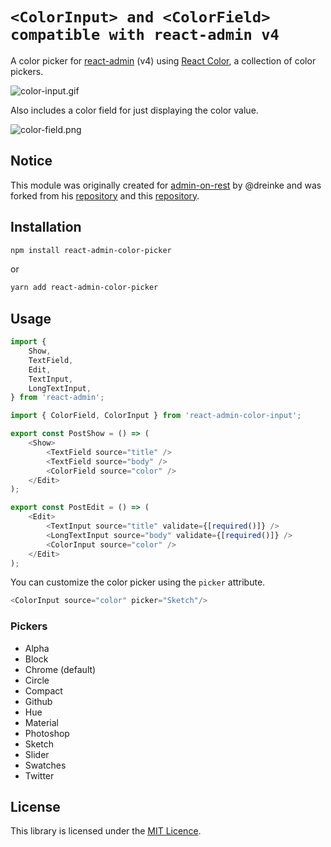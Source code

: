 # `<ColorInput> and <ColorField> compatible with react-admin v4`

A color picker for [react-admin](https://github.com/marmelab/react-admin) (v4) using [React Color](http://casesandberg.github.io/react-color/), a collection of color pickers.

![color-input.gif](color-input.gif)

Also includes a color field for just displaying the color value.

![color-field.png](color-field.png)

## Notice

This module was originally created for [admin-on-rest](https://github.com/marmelab/admin-on-rest) by @dreinke and was forked from his [repository](https://github.com/dreinke/aor-color-input) and this [repository](https://github.com/vascofg/react-admin-color-input).

## Installation

```sh
npm install react-admin-color-picker
```
or 
```sh
yarn add react-admin-color-picker
```
## Usage

```js
import {
    Show,
    TextField,
    Edit,
    TextInput,
    LongTextInput,
} from 'react-admin';

import { ColorField, ColorInput } from 'react-admin-color-input';

export const PostShow = () => (
    <Show>
        <TextField source="title" />
        <TextField source="body" />
        <ColorField source="color" />
    </Edit>
);

export const PostEdit = () => (
    <Edit>
        <TextInput source="title" validate={[required()]} />
        <LongTextInput source="body" validate={[required()]} />
        <ColorInput source="color" />
    </Edit>
);
```

You can customize the color picker using the `picker` attribute.

```js
<ColorInput source="color" picker="Sketch"/>
```

### Pickers
- Alpha
- Block
- Chrome (default)
- Circle
- Compact
- Github
- Hue
- Material
- Photoshop
- Sketch
- Slider
- Swatches
- Twitter

## License

This library is licensed under the [MIT Licence](LICENSE).
